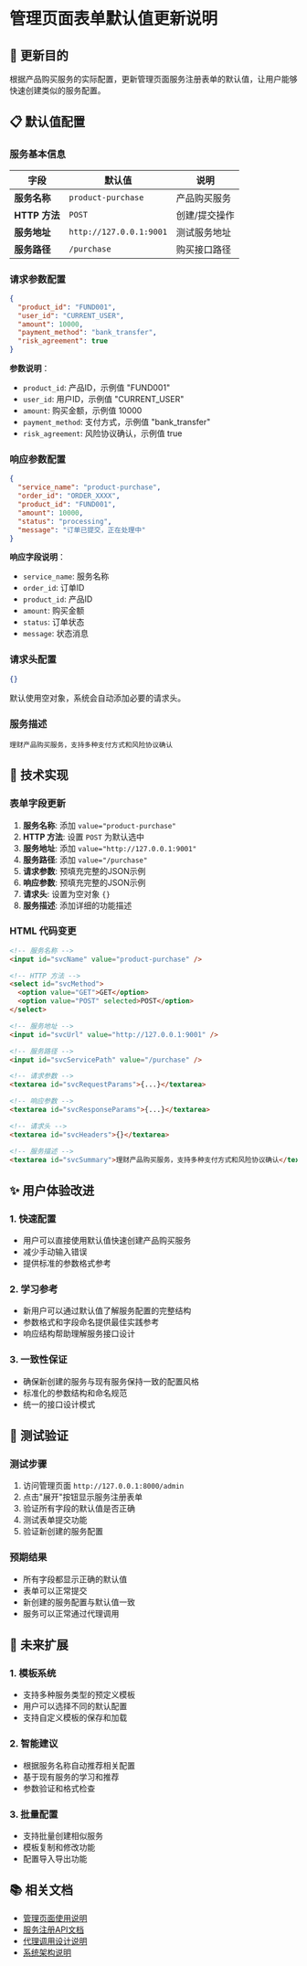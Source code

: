 # 管理页面表单默认值更新说明

## 🎯 更新目的

根据产品购买服务的实际配置，更新管理页面服务注册表单的默认值，让用户能够快速创建类似的服务配置。

## 📋 默认值配置

### 服务基本信息
| 字段 | 默认值 | 说明 |
|------|--------|------|
| **服务名称** | `product-purchase` | 产品购买服务 |
| **HTTP 方法** | `POST` | 创建/提交操作 |
| **服务地址** | `http://127.0.0.1:9001` | 测试服务地址 |
| **服务路径** | `/purchase` | 购买接口路径 |

### 请求参数配置
```json
{
  "product_id": "FUND001",
  "user_id": "CURRENT_USER",
  "amount": 10000,
  "payment_method": "bank_transfer",
  "risk_agreement": true
}
```

**参数说明**：
- `product_id`: 产品ID，示例值 "FUND001"
- `user_id`: 用户ID，示例值 "CURRENT_USER"
- `amount`: 购买金额，示例值 10000
- `payment_method`: 支付方式，示例值 "bank_transfer"
- `risk_agreement`: 风险协议确认，示例值 true

### 响应参数配置
```json
{
  "service_name": "product-purchase",
  "order_id": "ORDER_XXXX",
  "product_id": "FUND001",
  "amount": 10000,
  "status": "processing",
  "message": "订单已提交，正在处理中"
}
```

**响应字段说明**：
- `service_name`: 服务名称
- `order_id`: 订单ID
- `product_id`: 产品ID
- `amount`: 购买金额
- `status`: 订单状态
- `message`: 状态消息

### 请求头配置
```json
{}
```
默认使用空对象，系统会自动添加必要的请求头。

### 服务描述
```
理财产品购买服务，支持多种支付方式和风险协议确认
```

## 🔧 技术实现

### 表单字段更新
1. **服务名称**: 添加 `value="product-purchase"`
2. **HTTP 方法**: 设置 `POST` 为默认选中
3. **服务地址**: 添加 `value="http://127.0.0.1:9001"`
4. **服务路径**: 添加 `value="/purchase"`
5. **请求参数**: 预填充完整的JSON示例
6. **响应参数**: 预填充完整的JSON示例
7. **请求头**: 设置为空对象 `{}`
8. **服务描述**: 添加详细的功能描述

### HTML 代码变更
```html
<!-- 服务名称 -->
<input id="svcName" value="product-purchase" />

<!-- HTTP 方法 -->
<select id="svcMethod">
  <option value="GET">GET</option>
  <option value="POST" selected>POST</option>
</select>

<!-- 服务地址 -->
<input id="svcUrl" value="http://127.0.0.1:9001" />

<!-- 服务路径 -->
<input id="svcServicePath" value="/purchase" />

<!-- 请求参数 -->
<textarea id="svcRequestParams">{...}</textarea>

<!-- 响应参数 -->
<textarea id="svcResponseParams">{...}</textarea>

<!-- 请求头 -->
<textarea id="svcHeaders">{}</textarea>

<!-- 服务描述 -->
<textarea id="svcSummary">理财产品购买服务，支持多种支付方式和风险协议确认</textarea>
```

## ✨ 用户体验改进

### 1. 快速配置
- 用户可以直接使用默认值快速创建产品购买服务
- 减少手动输入错误
- 提供标准的参数格式参考

### 2. 学习参考
- 新用户可以通过默认值了解服务配置的完整结构
- 参数格式和字段命名提供最佳实践参考
- 响应结构帮助理解服务接口设计

### 3. 一致性保证
- 确保新创建的服务与现有服务保持一致的配置风格
- 标准化的参数结构和命名规范
- 统一的接口设计模式

## 🧪 测试验证

### 测试步骤
1. 访问管理页面 `http://127.0.0.1:8000/admin`
2. 点击"展开"按钮显示服务注册表单
3. 验证所有字段的默认值是否正确
4. 测试表单提交功能
5. 验证新创建的服务配置

### 预期结果
- 所有字段都显示正确的默认值
- 表单可以正常提交
- 新创建的服务配置与默认值一致
- 服务可以正常通过代理调用

## 🔮 未来扩展

### 1. 模板系统
- 支持多种服务类型的预定义模板
- 用户可以选择不同的默认配置
- 支持自定义模板的保存和加载

### 2. 智能建议
- 根据服务名称自动推荐相关配置
- 基于现有服务的学习和推荐
- 参数验证和格式检查

### 3. 批量配置
- 支持批量创建相似服务
- 模板复制和修改功能
- 配置导入导出功能

## 📚 相关文档

- [管理页面使用说明](README.md#管理界面)
- [服务注册API文档](API_EXAMPLES.md#服务管理)
- [代理调用设计说明](PROXY_CALL_DESIGN.md)
- [系统架构说明](ARCHITECTURE.md)
